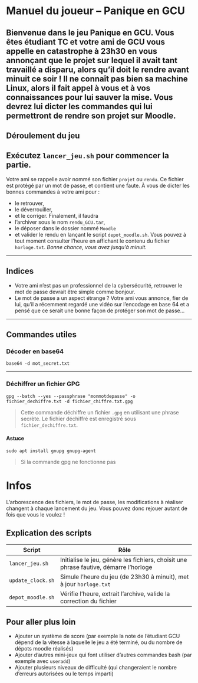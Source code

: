 # Manuel du joueur – Panique en GCU
Bienvenue dans le jeu **Panique en GCU**. Vous êtes étudiant TC et votre ami de GCU vous appelle en catastrophe à 23h30 en vous annonçant que le projet sur lequel il avait tant travaillé a disparu, alors qu’il doit le rendre avant minuit ce soir !
Il ne connaît pas bien sa machine Linux, alors il fait appel à vous et à vos connaissances pour lui sauver la mise. Vous devrez lui dicter les commandes qui lui permettront de rendre son projet sur Moodle. 
---
## Déroulement du jeu
Exécutez `lancer_jeu.sh` pour commencer la partie. 
---
Votre ami se rappelle avoir nommé son fichier `projet` ou `rendu`. Ce fichier est protégé par un mot de passe, et contient une faute. À vous de dicter les bonnes commandes à votre ami pour : 
- le retrouver, 
- le déverrouiller, 
- et le corriger.
Finalement, il faudra 
- l’archiver sous le nom `rendu_GCU.tar`,
- le déposer dans le dossier nommé `Moodle`
- et valider le rendu en lançant le script `depot_moodle.sh`. 
Vous pouvez à tout moment consulter l’heure en affichant le contenu du fichier `horloge.txt`. 
*Bonne chance, vous avez jusqu’à minuit.*
---
## Indices
- Votre ami n’est pas un professionnel de la cybersécurité, retrouver le mot de passe devrait être simple comme bonjour. 
- Le mot de passe a un aspect étrange ? Votre ami vous annonce, fier de lui, qu’il a récemment regardé une vidéo sur l’encodage en base 64 et a pensé que ce serait une bonne façon de protéger son mot de passe...
---
## Commandes utiles
### Décoder en base64
```
base64 -d mot_secret.txt
```
---
### Déchiffrer un fichier GPG
```
gpg --batch --yes --passphrase "monmotdepasse" -o fichier_dechiffre.txt -d fichier_chiffre.txt.gpg
```
> Cette commande déchiffre un fichier `.gpg` en utilisant une phrase secrète. Le fichier déchiffré est enregistré sous `fichier_dechiffre.txt`.
#### Astuce
```
sudo apt install gnupg gnupg-agent
```
> Si la commande gpg ne fonctionne pas

# Infos
L’arborescence des fichiers, le mot de passe, les modifications à réaliser changent à chaque lancement du jeu. Vous pouvez donc rejouer autant de fois que vous le voulez !
## Explication des scripts
| Script              | Rôle                                                                 |
|---------------------|----------------------------------------------------------------------|
| `lancer_jeu.sh`     | Initialise le jeu, génère les fichiers, choisit une phrase fautive, démarre l’horloge |
| `update_clock.sh`   | Simule l’heure du jeu (de 23h30 à minuit), met à jour `horloge.txt` |
| `depot_moodle.sh`   | Vérifie l’heure, extrait l’archive, valide la correction du fichier |
## Pour aller plus loin 
- Ajouter un système de score (par exemple la note de l’étudiant GCU dépend de la vitesse à laquelle le jeu a été terminé, ou du nombre de dépots moodle réalisés)
- Ajouter d’autres mini-jeux qui font utiliser d’autres commandes bash (par exemple avec `useradd`)
- Ajouter plusieurs niveaux de difficulté (qui changeraient le nombre d’erreurs autorisées ou le temps imparti)


